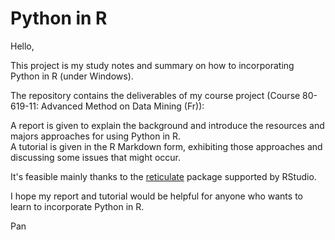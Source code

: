 # Python in R
Hello,

This project is my study notes and summary on how to incorporating Python in R (under Windows). 

The repository contains the deliverables of my course project (Course 80-619-11: Advanced Method on Data Mining (Fr)):

A report is given to explain the background and introduce the resources and majors approaches for using Python in R.\
A tutorial is given in the R Markdown form, exhibiting those approaches and discussing some issues that might occur.

It's feasible mainly thanks to the [reticulate](https://github.com/rstudio/reticulate) package supported by RStudio.

I hope my report and tutorial would be helpful for anyone who wants to learn to incorporate Python in R.

Pan
